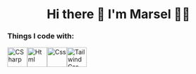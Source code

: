<h1 align='center'>
  Hi there 👋 I'm Marsel 👨‍💻
</h1>
<h3>Things I code with:</h3>
<div style="display: flex;">
  <a href="https://ru.wikipedia.org/wiki/C_Sharp" target="_blank" rel="noopener noreferrer nofollow"><img alt="CSharp" src="https://raw.githubusercontent.com/marwin1991/profile-technology-icons/refs/heads/main/icons/c%23.png" style="width: 45px;"></a>
  <a target="_blank" rel="noopener noreferrer nofollow"><img alt="Html" src="https://raw.githubusercontent.com/marwin1991/profile-technology-icons/refs/heads/main/icons/html.png" style="width: 45px;"></a>
  <a target="_blank" rel="noopener noreferrer nofollow"><img alt="Css" src="https://raw.githubusercontent.com/marwin1991/profile-technology-icons/refs/heads/main/icons/css.png" style="width: 45px;"></a>
  <a target="_blank" rel="noopener noreferrer nofollow"><img alt="TailwindCss" src="https://raw.githubusercontent.com/marwin1991/profile-technology-icons/refs/heads/main/icons/tailwind_css.png" style="width: 45px;"></a>
</div>

